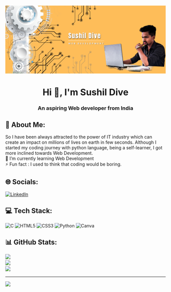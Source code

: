 ![logo](https://github.com/sushildive012/myintroduction/blob/main/profile12.jpg)
<h1 align="center">Hi 👋, I'm Sushil Dive</h1>
<h3 align="center">An aspiring Web developer from India</h3>

## 💫 About Me:
So I have been always attracted to the power of IT industry which can create an impact on millions of lives on earth in few seconds. Although I started my coding journey with python language, being a self-learner, I got more inclined towards Web Development.<br>🌱 I’m currently learning Web Development<br>⚡ Fun fact : I used to think that coding would be boring.

## 🌐 Socials:
[![LinkedIn](https://img.shields.io/badge/LinkedIn-%230077B5.svg?logo=linkedin&logoColor=white)](https://linkedin.com/in/sushildive) 

## 💻 Tech Stack:
![C](https://img.shields.io/badge/c-%2300599C.svg?style=flat&logo=c&logoColor=white) ![HTML5](https://img.shields.io/badge/html5-%23E34F26.svg?style=flat&logo=html5&logoColor=white) ![CSS3](https://img.shields.io/badge/css3-%231572B6.svg?style=flat&logo=css3&logoColor=white) ![Python](https://img.shields.io/badge/python-3670A0?style=flat&logo=python&logoColor=ffdd54) ![Canva](https://img.shields.io/badge/Canva-%2300C4CC.svg?style=flat&logo=Canva&logoColor=white)
## 📊 GitHub Stats:
![](https://github-readme-stats.vercel.app/api?username=sushildive012&theme=yeblu&hide_border=true&include_all_commits=false&count_private=false)<br/>
![](https://github-readme-streak-stats.herokuapp.com/?user=sushildive012&theme=yeblu&hide_border=true)<br/>
![](https://github-readme-stats.vercel.app/api/top-langs/?username=sushildive012&theme=yeblu&hide_border=true&include_all_commits=false&count_private=false&layout=compact)

---
[![](https://visitcount.itsvg.in/api?id=sushildive012&icon=0&color=1)](https://visitcount.itsvg.in)

<!-- Proudly created with GPRM ( https://gprm.itsvg.in ) -->
